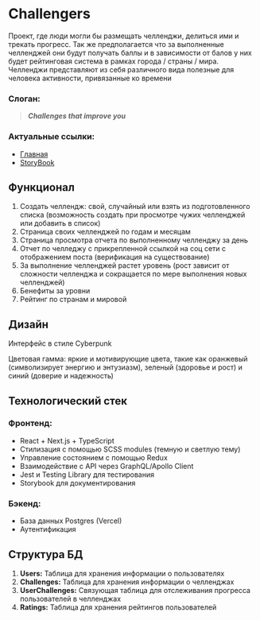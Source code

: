# Challengers

Проект, где люди могли бы размещать челленджи, делиться ими и трекать прогресс. Так же предполагается что за выполненные челленджей они будут получать баллы и в зависимости от балов у них будет рейтинговая система в рамках города / страны / мира. Челленджи представляют из себя различного вида полезные для человека активности, привязанные ко времени

### Слоган:
> ***Challenges that improve you***

### Актуальные ссылки:
- [Главная](https://challengers-nu.vercel.app/)
- [StoryBook](https://challengers-storybook.vercel.app/)

## Функционал

1. Создать челлендж: свой, случайный или взять из подготовленного списка (возможность создать при просмотре чужих челленджей или добавить в список)
2. Страница своих челленджей по годам и месяцам
3. Страница просмотра отчета по выполненному челленджу за день
4. Отчет по челледжу с прикрепленной ссылкой на соц сети с отображением поста (верификация на существование)
5. За выполнение челленджей растет уровень (рост зависит от сложности челленджа и сокращается по мере выполнения новых челленджей)
6. Бенефиты за уровни
7. Рейтинг по странам и мировой

## Дизайн

Интерфейс в стиле Cyberpunk

Цветовая гамма: яркие и мотивирующие цвета, такие как оранжевый (символизирует энергию и энтузиазм), зеленый (здоровье и рост) и синий (доверие и надежность)

## Технологический стек

### Фронтенд:

* React + Next.js + TypeScript
* Cтилизация с помощью SCSS modules (темную и светлую тему)
* Управление состоянием с помощью Redux
* Взаимодействие с API через GraphQL/Apollo Client
* Jest и Testing Library для тестирования
* Storybook для документирования

### Бэкенд:

* База данных Postgres (Vercel)
* Аутентификация

## Структура БД

1. **Users:** Таблица для хранения информации о пользователях
2. **Challenges:** Таблица для хранения информации о челленджах
3. **UserChallenges:** Связующая таблица для отслеживания прогресса пользователей в челленджах
4. **Ratings:** Таблица для хранения рейтингов пользователей

